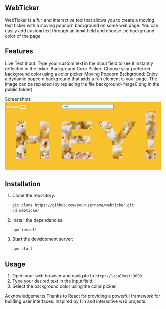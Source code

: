 ## WebTicker
WebTicker is a fun and interactive tool that allows you to create a moving text ticker with a moving popcorn background on some web page. You can easily add custom text through an input field and choose the background color of the page.

## Features
Live Text Input: Type your custom text in the input field to see it instantly reflected in the ticker.
Background Color Picker: Choose your preferred background color using a color picker.
Moving Popcorn Background: Enjoy a dynamic popcorn background that adds a fun element to your page. The image can be replaced (by replacing the file background-image0.png in the public folder).

Screenshots
![WebTicker Screenshot](public/screenshot.png)

## Installation

1. Clone the repository:
    ```sh
    git clone https://github.com/yourusername/webticker.git
    cd webticker
    ```

2. Install the dependencies:
    ```sh
    npm install
    ```

3. Start the development server:
    ```sh
    npm start
    ```

## Usage

1. Open your web browser and navigate to `http://localhost:3000`.
2. Type your desired text in the input field.
3. Select the background color using the color picker.

Acknowledgements
Thanks to React for providing a powerful framework for building user interfaces.
Inspired by fun and interactive web projects.
